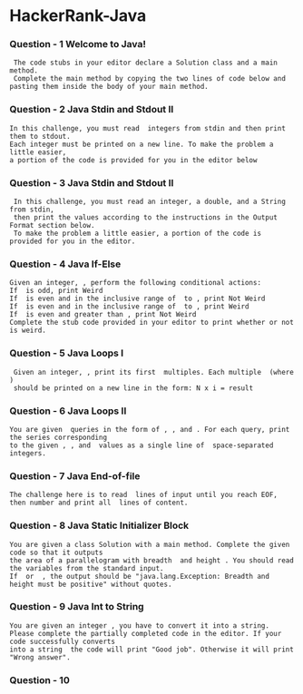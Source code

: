 # HackerRank-Java
 
 ### Question - 1  Welcome to Java!
     The code stubs in your editor declare a Solution class and a main method.
     Complete the main method by copying the two lines of code below and pasting them inside the body of your main method.
     
### Question - 2  Java Stdin and Stdout II
    In this challenge, you must read  integers from stdin and then print them to stdout.
    Each integer must be printed on a new line. To make the problem a little easier,
    a portion of the code is provided for you in the editor below
    
### Question - 3  Java Stdin and Stdout II
     In this challenge, you must read an integer, a double, and a String from stdin,
     then print the values according to the instructions in the Output Format section below.
     To make the problem a little easier, a portion of the code is provided for you in the editor.
     
### Question - 4  Java If-Else
    Given an integer, , perform the following conditional actions:
    If  is odd, print Weird
    If  is even and in the inclusive range of  to , print Not Weird
    If  is even and in the inclusive range of  to , print Weird
    If  is even and greater than , print Not Weird
    Complete the stub code provided in your editor to print whether or not  is weird.
    
### Question - 5  Java Loops I
     Given an integer, , print its first  multiples. Each multiple  (where )
     should be printed on a new line in the form: N x i = result
    
### Question - 6  Java Loops II
    You are given  queries in the form of , , and . For each query, print the series corresponding
    to the given , , and  values as a single line of  space-separated integers.
                 
### Question - 7  Java End-of-file
    The challenge here is to read  lines of input until you reach EOF, then number and print all  lines of content.
    
### Question - 8  Java Static Initializer Block
    You are given a class Solution with a main method. Complete the given code so that it outputs 
    the area of a parallelogram with breadth  and height . You should read the variables from the standard input.
    If  or  , the output should be "java.lang.Exception: Breadth and height must be positive" without quotes.

### Question - 9  Java Int to String
    You are given an integer , you have to convert it into a string.
    Please complete the partially completed code in the editor. If your code successfully converts
    into a string  the code will print "Good job". Otherwise it will print "Wrong answer".
    
### Question - 10  
    
